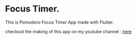 # Focus Timer.

This is Pomodoro Focus Timer App made with Flutter.

checkout the making of this app on my youtube channel : [here](https://www.youtube.com/watch?v=RyJxZniPJM8)
